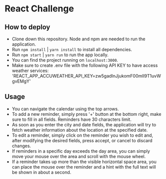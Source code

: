 # React Challenge

## How to deploy

 - Clone down this repository. Node and npm are needed to run the application.
 - Run `npm install` | `yarn install` to install all dependencies.
 - Run `npm start`   | `yarn run` to run the app locally.
 - You can find the project running on `localhost:3000`.
 - Make sure to create .env file with the following API KEY to have access weather services: 'REACT_APP_ACCUWEATHER_API_KEY=zw5gadInJjukomF00mlI9T1uvWgvEMgY'


 ## Usage

 - You can navigate the calendar using the top arrows.
 - To add a new reminder, simply press '+' button at the bottom right, make sure to fill in all fields. Reminders have 30 characters limit.
 - As soon as you enter the city and date fields, the application will try to fetch weather information about the location at the specified date. 
 - To edit a reminder, simply click on the reminder you wish to edit and, after modifying the desired fields, press accept, or cancel to discard changes.
 - If reminders in a specific day exceeds the day area, you can simply move your mouse over the area and scroll with the mouse wheel.
 - If a reminder takes up more than the visible horizontal space area, you can place the mouse over the reminder and a hint with the full text will be shown in about a second.



